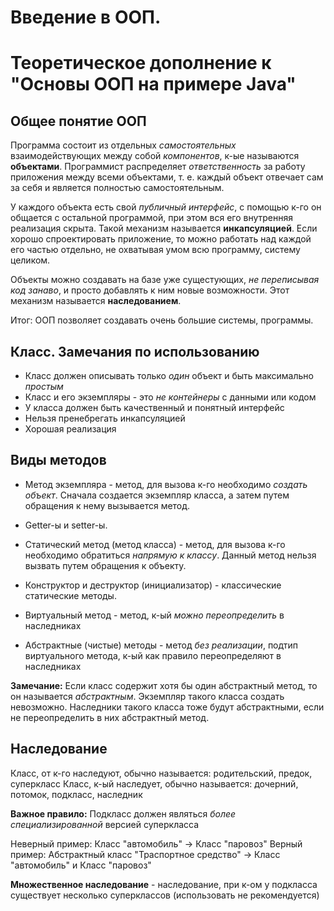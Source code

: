 # Введение в ООП. 
# Теоретическое дополнение к "Основы ООП на примере Java"

## Общее понятие ООП

Программа состоит из отдельных *самостоятельных* взаимодействующих между собой *компонентов*, к-ые называются **объектами**. Программист распределяет *ответственность* за работу приложения между всеми объектами, т. е. каждый объект отвечает сам за себя и является полностью самостоятельным.

У каждого объекта есть свой *публичный интерфейс*, с помощью к-го он общается с остальной программой, при этом вся его внутренняя реализация скрыта. Такой механизм называется **инкапсуляцией**. Если хорошо спроектировать приложение, то можно работать над каждой его частью отдельно, не охватывая умом всю программу, систему целиком.

Объекты можно создавать на базе уже сущестующих, *не переписывая код занаво*, и просто добавлять к ним новые возможности. Этот механизм называется **наследованием**.

Итог: ООП позволяет создавать очень большие системы, программы.


## Класс. Замечания по использованию

* Класс должен описывать только *один* объект и быть максимально *простым*
* Класс и его экземпляры - это *не контейнеры* с данными или кодом
* У класса должен быть качественный и понятный интерфейс
* Нельзя пренебрегать инкапсуляцией
* Хорошая реализация


## Виды методов

* Метод экземпляра - метод, для вызова к-го необходимо *создать объект*. Сначала создается экземпляр класса, а затем путем обращения к нему вызывается метод.
* Getter-ы и setter-ы.

* Статический метод (метод класса) - метод, для вызова к-го необходимо обратиться *напрямую к классу*. Данный метод нельзя вызвать путем обращения к объекту.
* Конструктор и деструктор (инициализатор) - классические статические методы.

* Виртуальный метод - метод, к-ый *можно переопределить* в наследниках 
* Абстрактные (чистые) методы - метод *без реализации*, подтип виртуального метода, к-ый как правило переопределяют в наследниках

**Замечание:** Если класс содержит хотя бы один абстрактный метод, то он называется *абстрактным*. Экземпляр такого класса создать невозможно. Наследники такого класса тоже будут абстрактными, если не переопределить в них абстрактный метод.


## Наследование

Класс, от к-го наследуют, обычно называется: родительский, предок, суперкласс
Класс, к-ый наследует, обычно называется: дочерний, потомок, подкласс, наследник

**Важное правило:** Подкласс должен являться *более специализированной* версией суперкласса

Неверный пример: Класс "автомобиль" -> Класс "паровоз"
Верный пример: Абстрактный класс "Траспортное средство" -> Класс "автомобиль" и Класс "паровоз" 

**Множественное наследование** - наследование, при к-ом у подкласса существует несколько суперклассов (использовать не рекомендуется)
